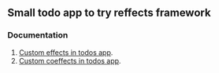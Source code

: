 ## Small todo app to try reffects framework

### Documentation

1. [Custom effects in todos app](./docs/custom_effects.md).
2. [Custom coeffects in todos app](./docs/custom_coeffects.md).
